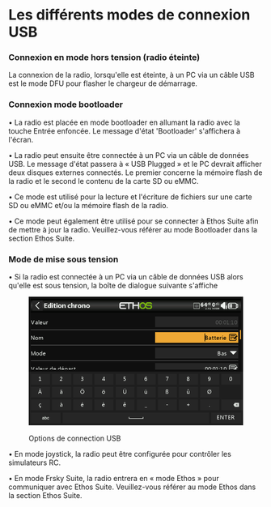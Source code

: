 # Les différents modes de connexion USB

### Connexion en mode hors tension (radio éteinte)

La connexion de la radio, lorsqu'elle est éteinte, à un PC via un câble USB est le mode DFU pour flasher le chargeur de démarrage.

### Connexion mode bootloader

•    La radio est placée en mode bootloader en allumant la radio avec la touche Entrée enfoncée. Le message d'état 'Bootloader' s'affichera à l'écran.

•    La radio peut ensuite être connectée à un PC via un câble de données USB. Le message d'état passera à « USB Plugged » et le PC devrait afficher deux disques externes connectés. Le premier concerne la mémoire flash de la radio et le second le contenu de la carte SD ou eMMC.

•    Ce mode est utilisé pour la lecture et l'écriture de fichiers sur une carte SD ou eMMC et/ou la mémoire flash de la radio.

•    Ce mode peut également être utilisé pour se connecter à Ethos Suite afin de mettre à jour la radio. Veuillez-vous référer au mode Bootloader dans la section Ethos Suite.

### Mode de mise sous tension

•    Si la radio est connectée à un PC via un câble de données USB alors qu'elle est sous tension, la boîte de dialogue suivante s'affiche

<figure><img src=".gitbook/assets/keyboard2.png" alt=""><figcaption><p>Options de connection USB</p></figcaption></figure>

•    En mode joystick, la radio peut être configurée pour contrôler les simulateurs RC.

•    En mode Frsky Suite, la radio entrera en « mode Ethos » pour communiquer avec Ethos Suite. Veuillez-vous référer au mode Ethos dans la section Ethos Suite.
